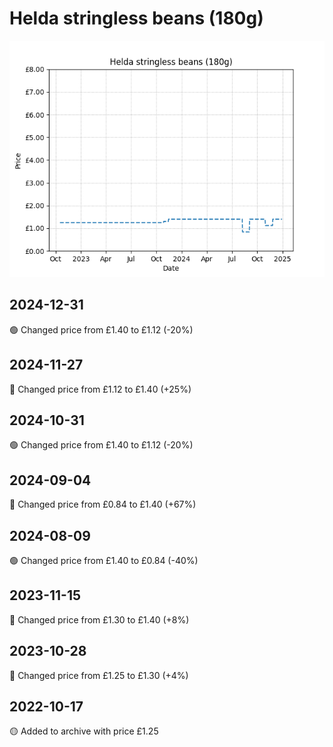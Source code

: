 # Helda stringless beans (180g)
![](charts/product-321394011.png)
## 2024-12-31
🟢 Changed price from £1.40 to £1.12 (-20%)
## 2024-11-27
🔴 Changed price from £1.12 to £1.40 (+25%)
## 2024-10-31
🟢 Changed price from £1.40 to £1.12 (-20%)
## 2024-09-04
🔴 Changed price from £0.84 to £1.40 (+67%)
## 2024-08-09
🟢 Changed price from £1.40 to £0.84 (-40%)
## 2023-11-15
🔴 Changed price from £1.30 to £1.40 (+8%)
## 2023-10-28
🔴 Changed price from £1.25 to £1.30 (+4%)
## 2022-10-17
🟡 Added to archive with price £1.25